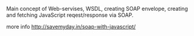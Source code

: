 Main concept of Web-servises, WSDL, creating SOAP envelope, creating and fetching JavaScript reqest/response via SOAP.

more info
http://savemyday.in/soap-with-javascript/